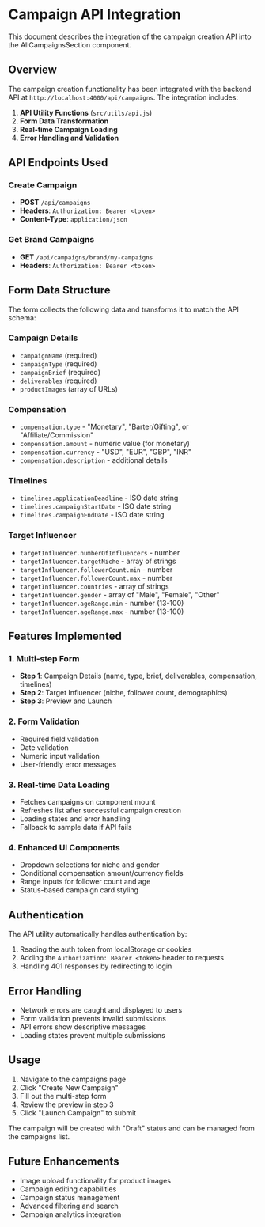 # Campaign API Integration

This document describes the integration of the campaign creation API into the AllCampaignsSection component.

## Overview

The campaign creation functionality has been integrated with the backend API at `http://localhost:4000/api/campaigns`. The integration includes:

1. **API Utility Functions** (`src/utils/api.js`)
2. **Form Data Transformation**
3. **Real-time Campaign Loading**
4. **Error Handling and Validation**

## API Endpoints Used

### Create Campaign
- **POST** `/api/campaigns`
- **Headers**: `Authorization: Bearer <token>`
- **Content-Type**: `application/json`

### Get Brand Campaigns
- **GET** `/api/campaigns/brand/my-campaigns`
- **Headers**: `Authorization: Bearer <token>`

## Form Data Structure

The form collects the following data and transforms it to match the API schema:

### Campaign Details
- `campaignName` (required)
- `campaignType` (required)
- `campaignBrief` (required)
- `deliverables` (required)
- `productImages` (array of URLs)

### Compensation
- `compensation.type` - "Monetary", "Barter/Gifting", or "Affiliate/Commission"
- `compensation.amount` - numeric value (for monetary)
- `compensation.currency` - "USD", "EUR", "GBP", "INR"
- `compensation.description` - additional details

### Timelines
- `timelines.applicationDeadline` - ISO date string
- `timelines.campaignStartDate` - ISO date string
- `timelines.campaignEndDate` - ISO date string

### Target Influencer
- `targetInfluencer.numberOfInfluencers` - number
- `targetInfluencer.targetNiche` - array of strings
- `targetInfluencer.followerCount.min` - number
- `targetInfluencer.followerCount.max` - number
- `targetInfluencer.countries` - array of strings
- `targetInfluencer.gender` - array of "Male", "Female", "Other"
- `targetInfluencer.ageRange.min` - number (13-100)
- `targetInfluencer.ageRange.max` - number (13-100)

## Features Implemented

### 1. Multi-step Form
- **Step 1**: Campaign Details (name, type, brief, deliverables, compensation, timelines)
- **Step 2**: Target Influencer (niche, follower count, demographics)
- **Step 3**: Preview and Launch

### 2. Form Validation
- Required field validation
- Date validation
- Numeric input validation
- User-friendly error messages

### 3. Real-time Data Loading
- Fetches campaigns on component mount
- Refreshes list after successful campaign creation
- Loading states and error handling
- Fallback to sample data if API fails

### 4. Enhanced UI Components
- Dropdown selections for niche and gender
- Conditional compensation amount/currency fields
- Range inputs for follower count and age
- Status-based campaign card styling

## Authentication

The API utility automatically handles authentication by:
1. Reading the auth token from localStorage or cookies
2. Adding the `Authorization: Bearer <token>` header to requests
3. Handling 401 responses by redirecting to login

## Error Handling

- Network errors are caught and displayed to users
- Form validation prevents invalid submissions
- API errors show descriptive messages
- Loading states prevent multiple submissions

## Usage

1. Navigate to the campaigns page
2. Click "Create New Campaign"
3. Fill out the multi-step form
4. Review the preview in step 3
5. Click "Launch Campaign" to submit

The campaign will be created with "Draft" status and can be managed from the campaigns list.

## Future Enhancements

- Image upload functionality for product images
- Campaign editing capabilities
- Campaign status management
- Advanced filtering and search
- Campaign analytics integration 